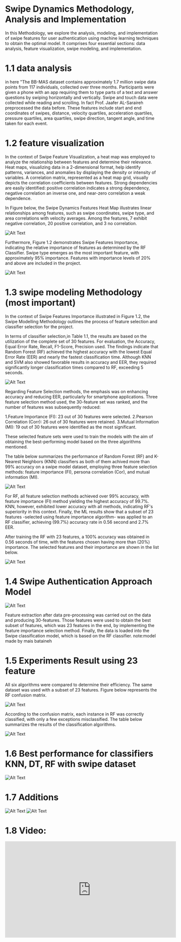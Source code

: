 # Swipe Dynamics Methodology, Analysis and Implementation 
In this Methodology, we explore the analysis, modeling, and implementation of swipe features for user authentication using machine learning techniques to obtain the optimal model. It comprises four essential sections: data analysis, feature visualization, swipe modeling, and implementation.

# 1.1 data analysis
in here "The BB-MAS dataset contains approximately 1.7 million swipe data points from 117 individuals, collected over three months. Participants were given a phone with an app requiring them to type parts of a text and answer questions by swiping horizontally and vertically. Swipe and touch data were collected while reading and scrolling. In fact Prof. Jaafer AL-Saraireh preprocessed the data before. These features include start and end coordinates of swipes, distance, velocity quartiles, acceleration quartiles, pressure quartiles, area quartiles, swipe direction, tangent angle, and time taken for each event.

# 1.2 feature visualization

In the context of Swipe Feature Visualization, a heat map was employed to analyze the relationship between features and determine their relevance. Heat maps, visualizing data in a 2-dimensional format, help identify patterns, variances, and anomalies by displaying the density or intensity of variables. A correlation matrix, represented as a heat map grid, visually depicts the correlation coefficients between features. Strong dependencies are easily identified: positive correlation indicates a strong dependency, negative correlation an inverse one, and near-zero correlation a weak dependence.

In Figure below, the Swipe Dynamics Features Heat Map illustrates linear relationships among features, such as swipe coordinates, swipe type, and area correlations with velocity averages. Among the features, 7 exhibit negative correlation, 20 positive correlation, and 3 no correlation.

![Alt Text](https://github.com/BeOrNot44/Continuous-Touch-Screen-Authentication-Model-Based-on-Swipe-Dynamics/blob/main/Images/Heat_Map.png?raw=true)


Furthermore, Figure 1.2 demonstrates Swipe Features Importance, indicating the relative importance of features as determined by the RF Classifier. Swipe type emerges as the most important feature, with approximately 95% importance. Features with importance levels of 20% and above are included in the project.

![Alt Text](https://github.com/BeOrNot44/Continuous-Touch-Screen-Authentication-Model-Based-on-Swipe-Dynamics/blob/main/Images/Feature_Importance.png?raw=true)

# 1.3 swipe modeling Methodology (most important)

In the context of Swipe Features Importance illustrated in Figure 1.2, the Swipe Modelling Methodology outlines the process of feature selection and classifier selection for the project. 

In terms of classifier selection,in Table 1.1, the results are based on the utilization of the complete set of 30 features. For evaluation, the Accuracy, Equal Error Rate, Recall, F1-Score, Precision used. The findings indicate that Random Forest (RF) achieved the highest accuracy with the lowest Equal Error Rate (EER) and nearly the fastest classification time. Although KNN and SVM also showed favorable results in accuracy and EER, they required significantly longer classification times compared to RF, exceeding 5 seconds.

![Alt Text](https://github.com/BeOrNot44/Continuous-Touch-Screen-Authentication-Model-Based-on-Swipe-Dynamics/blob/main/Images/30Feature_Result.png?raw=true)

Regarding Feature Selection methods, the emphasis was on enhancing accuracy and reducing EER, particularly for smartphone applications. Three feature selection method used, the 30-feature set was ranked, and the number of features was subsequently reduced:

1.Feature Importance (FI): 23 out of 30 features were selected.
2.Pearson Correlation (Corr): 26 out of 30 features were retained.
3.Mutual Information (MI): 19 out of 30 features were identified as the most significant.

These selected feature sets were used to train the models with the aim of obtaining the best-performing model based on the three algorithms mentioned.

The table below summarizes the performance of Random Forest (RF) and K-Nearest Neighbors (KNN) classifiers as both of them achived more than 99% accuracy on a swipe model dataset, employing three feature selection methods: feature importance (FI), persona correlation (Cor), and mutual information (MI).

![Alt Text](https://github.com/BeOrNot44/Continuous-Touch-Screen-Authentication-Model-Based-on-Swipe-Dynamics/blob/main/Images/RF_KNN_WithSelection.png?raw=true)

For RF, all feature selection methods achieved over 99% accuracy, with feature importance (FI) method yielding the highest accuracy of 99.7%. KNN, however, exhibited lower accuracy with all methods, indicating RF's superiority in this context. Finally, the ML results show that a subset of 23 features -selected using feature importance algorithm- was applied to an RF
classifier, achieving (99.7%) accuracy rate in 0.56 second and 2.7% EER.

After training the RF with 23 features, a 100% accuracy was obtained in 0.56 seconds of time, with the features chosen having more than (20%)
importance. The selected features and their importance are shown in the list below.

![Alt Text](https://github.com/BeOrNot44/Continuous-Touch-Screen-Authentication-Model-Based-on-Swipe-Dynamics/blob/main/Images/Feature_Importance_Details.png?raw=true)

# 1.4 Swipe Authentication Approach Model

![Alt Text](https://github.com/BeOrNot44/Continuous-Touch-Screen-Authentication-Model-Based-on-Swipe-Dynamics/blob/main/Images/Model_Design.png?raw=true)

Feature extraction after data pre-processing was carried out on the data and
producing 30-features. Those features were used to obtain the best subset of features,
which was 23 features in the end, by implementing the feature importance selection
method. Finally, the data is loaded into the Swipe classification model, which is
based on the RF classifier.
note:model made by mais bataineh

# 1.5 Experiments Result using 23 feature

All six algorithms were compared to determine their efficiency. The same
dataset was used with a subset of 23 features. Figure below represents the RF
confusion matrix.

![Alt Text](https://github.com/BeOrNot44/Continuous-Touch-Screen-Authentication-Model-Based-on-Swipe-Dynamics/blob/main/Images/Confusion_Matrix.png?raw=true)

According to the confusion matrix, each instance in RF was correctly
classified, with only a few exceptions misclassified. The table below summarizes
the results of the classification algorithms.

![Alt Text](https://github.com/BeOrNot44/Continuous-Touch-Screen-Authentication-Model-Based-on-Swipe-Dynamics/blob/main/Images/23Feature_Result.png?raw=true)

# 1.6 Best performance for classifiers KNN, DT, RF with swipe dataset
![Alt Text](https://github.com/BeOrNot44/Continuous-Touch-Screen-Authentication-Model-Based-on-Swipe-Dynamics/blob/main/Images/BestPerformance.jpeg?raw=true)
# 1.7 Additions

![Alt Text](https://github.com/BeOrNot44/Continuous-Touch-Screen-Authentication-Model-Based-on-Swipe-Dynamics/blob/main/Images/EER_compartion.png?raw=true)
![Alt Text](https://github.com/BeOrNot44/Continuous-Touch-Screen-Authentication-Model-Based-on-Swipe-Dynamics/blob/main/Images/Accu_Compartion.png?raw=true)

# 1.8 Video:
<iframe width="560" height="315" src="https://www.youtube.com/embed/bUh61Y1yY-w" frameborder="0" allowfullscreen></iframe>

